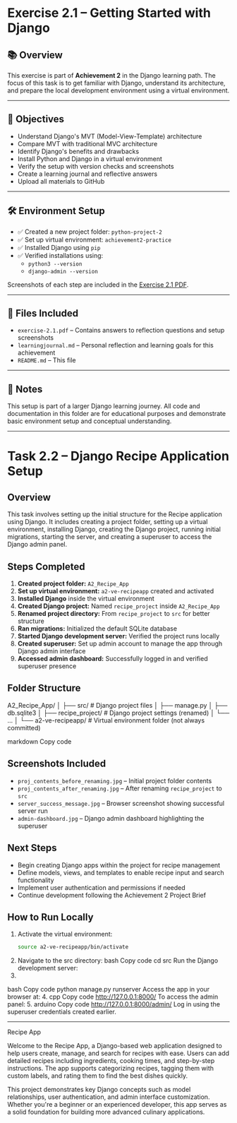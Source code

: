 # Exercise 2.1 – Getting Started with Django

## 📚 Overview

This exercise is part of **Achievement 2** in the Django learning path. The focus of this task is to get familiar with Django, understand its architecture, and prepare the local development environment using a virtual environment.

---

## 🎯 Objectives

- Understand Django's MVT (Model-View-Template) architecture
- Compare MVT with traditional MVC architecture
- Identify Django's benefits and drawbacks
- Install Python and Django in a virtual environment
- Verify the setup with version checks and screenshots
- Create a learning journal and reflective answers
- Upload all materials to GitHub

---

## 🛠️ Environment Setup

- ✅ Created a new project folder: `python-project-2`
- ✅ Set up virtual environment: `achievement2-practice`
- ✅ Installed Django using `pip`
- ✅ Verified installations using:
  - `python3 --version`
  - `django-admin --version`

Screenshots of each step are included in the [Exercise 2.1 PDF](./exercise-2.1.pdf).

---

## 📝 Files Included

- `exercise-2.1.pdf` – Contains answers to reflection questions and setup screenshots
- `learningjournal.md` – Personal reflection and learning goals for this achievement
- `README.md` – This file

---

## 📌 Notes

This setup is part of a larger Django learning journey. All code and documentation in this folder are for educational purposes and demonstrate basic environment setup and conceptual understanding.

---

# Task 2.2 – Django Recipe Application Setup

## Overview

This task involves setting up the initial structure for the Recipe application using Django. It includes creating a project folder, setting up a virtual environment, installing Django, creating the Django project, running initial migrations, starting the server, and creating a superuser to access the Django admin panel.

## Steps Completed

1. **Created project folder:** `A2_Recipe_App`  
2. **Set up virtual environment:** `a2-ve-recipeapp` created and activated  
3. **Installed Django** inside the virtual environment  
4. **Created Django project:** Named `recipe_project` inside `A2_Recipe_App`  
5. **Renamed project directory:** From `recipe_project` to `src` for better structure  
6. **Ran migrations:** Initialized the default SQLite database  
7. **Started Django development server:** Verified the project runs locally  
8. **Created superuser:** Set up admin account to manage the app through Django admin interface  
9. **Accessed admin dashboard:** Successfully logged in and verified superuser presence  

## Folder Structure

A2_Recipe_App/
│
├── src/ # Django project files
│ ├── manage.py
│ ├── db.sqlite3
│ ├── recipe_project/ # Django project settings (renamed)
│ └── ...
│
└── a2-ve-recipeapp/ # Virtual environment folder (not always committed)

markdown
Copy code

## Screenshots Included

- `proj_contents_before_renaming.jpg` – Initial project folder contents  
- `proj_contents_after_renaming.jpg` – After renaming `recipe_project` to `src`  
- `server_success_message.jpg` – Browser screenshot showing successful server run  
- `admin-dashboard.jpg` – Django admin dashboard highlighting the superuser  

## Next Steps

- Begin creating Django apps within the project for recipe management  
- Define models, views, and templates to enable recipe input and search functionality  
- Implement user authentication and permissions if needed  
- Continue development following the Achievement 2 Project Brief  

## How to Run Locally

1. Activate the virtual environment:
   ```bash
   source a2-ve-recipeapp/bin/activate
2. Navigate to the src directory:
bash
Copy code
cd src
Run the Django development server:
3. 
bash
Copy code
python manage.py runserver
Access the app in your browser at:
4. 
cpp
Copy code
http://127.0.0.1:8000/
To access the admin panel:
5. 
arduino
Copy code
http://127.0.0.1:8000/admin/
Log in using the superuser credentials created earlier.

---

Recipe App

Welcome to the Recipe App, a Django-based web application designed to help users create, manage, and search for recipes with ease. Users can add detailed recipes including ingredients, cooking times, and step-by-step instructions. The app supports categorizing recipes, tagging them with custom labels, and rating them to find the best dishes quickly.

This project demonstrates key Django concepts such as model relationships, user authentication, and admin interface customization. Whether you're a beginner or an experienced developer, this app serves as a solid foundation for building more advanced culinary applications.

